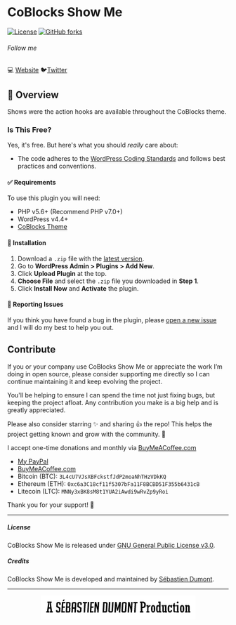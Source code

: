 # CoBlocks Show Me

[![License](https://img.shields.io/badge/license-GPL--3.0%2B-red.svg)](https://github.com/seb86/coblocks-show-me/blob/master/LICENSE.md)
[![GitHub forks](https://img.shields.io/github/forks/seb86/coblocks-show-me.svg?style=flat)](https://github.com/seb86/coblocks-show-me/network)

<!--
Uncomment this if the project is a WordPress plugin available on WordPress.org

**Contributors:** sebd86  
**Tags:**   
**Requires at least:** 4.4  
**Tested up to:** 4.9  
**Requires PHP:** 5.6  
**WC requires at least: 3.2.0  
**WC tested up to: 3.4.4  
**Stable tag:** 1.0.0  
**License:** GPL v2 or later  
-->

###### Follow me

💻 [Website](https://sebastiendumont.com) 🐦[Twitter](https://twitter.com/sebd86)

## 🔔 Overview

Shows were the action hooks are available throughout the CoBlocks theme.

### Is This Free?

Yes, it's free. But here's what you should _really_ care about:

* The code adheres to the [WordPress Coding Standards](https://codex.wordpress.org/WordPress_Coding_Standards) and follows best practices and conventions.

#### ✅ Requirements

To use this plugin you will need:

* PHP v5.6+ (Recommend PHP v7.0+)
* WordPress v4.4+
* [CoBlocks Theme](https://github.com/thatplugincompany/coblocks-theme)

#### 💽 Installation

1. Download a `.zip` file with the [latest version](https://github.com/seb86/coblocks-show-me/releases).
2. Go to **WordPress Admin > Plugins > Add New**.
3. Click **Upload Plugin** at the top.
4. **Choose File** and select the `.zip` file you downloaded in **Step 1**.
5. Click **Install Now** and **Activate** the plugin.

#### 📝 Reporting Issues

If you think you have found a bug in the plugin, please [open a new issue](https://github.com/seb86/coblocks-show-me/issues/new) and I will do my best to help you out.

## Contribute

If you or your company use CoBlocks Show Me or appreciate the work I’m doing in open source, please consider supporting me directly so I can continue maintaining it and keep evolving the project.

You'll be helping to ensure I can spend the time not just fixing bugs, but keeping the project afloat. Any contribution you make is a big help and is greatly appreciated.

Please also consider starring ✨ and sharing 👍 the repo! This helps the project getting known and grow with the community. 🙏

I accept one-time donations and monthly via [BuyMeACoffee.com](https://www.buymeacoffee.com/sebastien)

* [My PayPal](https://www.paypal.me/codebreaker)
* [BuyMeACoffee.com](https://www.buymeacoffee.com/sebastien)
* Bitcoin (BTC): `3L4cU7VJsXBFckstfJdP2moaNhTHzVDkKQ`
* Ethereum (ETH): `0xc6a3C18cf11f5307bFa11F8BCBD51F355b6431cB`
* Litecoin (LTC): `MNNy3xBK8sM8t1YUA2iAwdi9wRvZp9yRoi`

Thank you for your support! 🙌

---

##### License

CoBlocks Show Me is released under [GNU General Public License v3.0](http://www.gnu.org/licenses/gpl-3.0.html).

##### Credits

CoBlocks Show Me is developed and maintained by [Sébastien Dumont](https://sebastiendumont.com/about/).

---

<p align="center">
	<img src="https://raw.githubusercontent.com/seb86/my-open-source-readme-template/master/a-sebastien-dumont-production.png" width="353">
</p>
